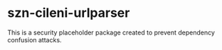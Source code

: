 # szn-cileni-urlparser

This is a security placeholder package created to prevent dependency confusion attacks.